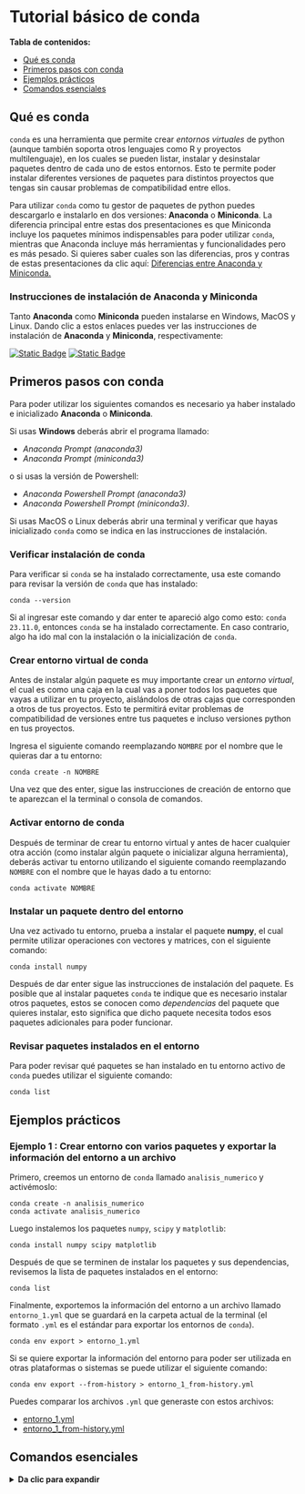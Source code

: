 # Tutorial básico de conda

**Tabla de contenidos:**

- [Qué es conda](#qué-es-conda)
- [Primeros pasos con conda](#primeros-pasos-con-conda)
- [Ejemplos prácticos](#ejemplos-prácticos)
- [Comandos esenciales](#comandos-esenciales)

## Qué es conda

`conda` es una herramienta que permite crear *entornos virtuales* de python (aunque también soporta otros lenguajes como R y proyectos multilenguaje), en los cuales se pueden listar, instalar y desinstalar paquetes dentro de cada uno de estos entornos. Esto te permite poder instalar diferentes versiones de paquetes para distintos proyectos que tengas sin causar problemas de compatibilidad entre ellos.

Para utilizar `conda` como tu gestor de paquetes de python puedes descargarlo e instalarlo en dos versiones: **Anaconda** o **Miniconda**. La diferencia principal entre estas dos presentaciones es que Miniconda incluye los paquetes mínimos indispensables para poder utilizar `conda`, mientras que Anaconda incluye más herramientas y funcionalidades pero es más pesado. Si quieres saber cuales son las diferencias, pros y contras de estas presentaciones da clic aquí:
[Diferencias entre Anaconda y Miniconda.](https://jorgeislas.com/2024/01/23/diferencia-entre-anaconda-y-miniconda/)

### Instrucciones de instalación de Anaconda y Miniconda

Tanto **Anaconda** como **Miniconda** pueden instalarse en Windows, MacOS y Linux. Dando clic a estos enlaces puedes ver las instrucciones de instalación de **Anaconda** y **Miniconda**, respectivamente: 

[![Static Badge](https://img.shields.io/badge/-Instalaci%C3%B3n%20Anaconda-%23000000?logo=anaconda&logoColor=%23fbfbfb&labelColor=%2344A833&color=%230c0c0c)](https://docs.anaconda.com/free/anaconda/install/) 
[![Static Badge](https://img.shields.io/badge/-Instalaci%C3%B3n%20Miniconda-%23000000?logo=anaconda&logoColor=%23fbfbfb&labelColor=%2344A833&color=%230c0c0c)](https://docs.conda.io/projects/miniconda/en/latest/)

## Primeros pasos con conda

Para poder utilizar los siguientes comandos es necesario ya haber instalado e inicializado **Anaconda** o **Miniconda**. 

Si usas **Windows** deberás abrir el programa llamado:

- *Anaconda Prompt (anaconda3)*
- *Anaconda Prompt (miniconda3)*

o si usas la versión de Powershell:

- *Anaconda Powershell Prompt (anaconda3)*
- *Anaconda Powershell Prompt (miniconda3)*.

Si usas MacOS o Linux deberás abrir una terminal y verificar que hayas inicializado `conda` como se indica en las instrucciones de instalación.

### Verificar instalación de conda

Para verificar si `conda` se ha instalado correctamente, usa este comando para revisar la versión de `conda` que has instalado:

```
conda --version
```

Si al ingresar este comando y dar enter te apareció algo como esto: `conda 23.11.0`, entonces `conda` se ha instalado correctamente. En caso contrario, algo ha ido mal con la instalación o la inicialización de `conda`.

### Crear entorno virtual de conda

Antes de instalar algún paquete es muy importante crear un *entorno virtual*, el cual es como una caja en la cual vas a poner todos los paquetes que vayas a utilizar en tu proyecto, aislándolos de otras cajas que corresponden a otros de tus proyectos. Esto te permitirá evitar problemas de compatibilidad de versiones entre tus paquetes e incluso versiones python en tus proyectos.

Ingresa el siguiente comando reemplazando `NOMBRE` por el nombre que le quieras dar a tu entorno:

```
conda create -n NOMBRE
```

Una vez que des enter, sigue las instrucciones de creación de entorno que te aparezcan el la terminal o consola de comandos.

### Activar entorno de conda

Después de terminar de crear tu entorno virtual y antes de hacer cualquier otra acción (como instalar algún paquete o inicializar alguna herramienta), deberás activar tu entorno utilizando el siguiente comando reemplazando `NOMBRE` con el nombre que le hayas dado a tu entorno:

```
conda activate NOMBRE
```

### Instalar un paquete dentro del entorno

Una vez activado tu entorno, prueba a instalar el paquete **numpy**, el cual permite utilizar operaciones con vectores y matrices, con el siguiente comando:

```
conda install numpy
```

Después de dar enter sigue las instrucciones de instalación del paquete. Es posible que al instalar paquetes `conda` te indique que es necesario instalar otros paquetes, estos se conocen como *dependencias* del paquete que quieres instalar, esto significa que dicho paquete necesita todos esos paquetes adicionales para poder funcionar.

### Revisar paquetes instalados en el entorno

Para poder revisar qué paquetes se han instalado en tu entorno activo de `conda` puedes utilizar el siguiente comando:

```
conda list
```

## Ejemplos prácticos

### Ejemplo 1 : Crear entorno con varios paquetes y exportar la información del entorno a un archivo

Primero, creemos un entorno de `conda` llamado `analisis_numerico` y activémoslo:

```
conda create -n analisis_numerico
conda activate analisis_numerico
```

Luego instalemos los paquetes `numpy`, `scipy` y `matplotlib`:

```
conda install numpy scipy matplotlib
```

Después de que se terminen de instalar los paquetes y sus dependencias, revisemos la lista de paquetes instalados en el entorno:

```
conda list
```

Finalmente, exportemos la información del entorno a un archivo llamado `entorno_1.yml` que se guardará en la carpeta actual de la terminal (el formato `.yml` es el estándar para exportar los entornos de `conda`).

```
conda env export > entorno_1.yml
```

Si se quiere exportar la información del entorno para poder ser utilizada en otras plataformas o sistemas se puede utilizar el siguiente comando:

```
conda env export --from-history > entorno_1_from-history.yml
```

Puedes comparar los archivos `.yml` que generaste con estos archivos:

- [entorno_1.yml](./entorno_1.yml)
- [entorno_1_from-history.yml](./entorno_1_from-history.yml)

## Comandos esenciales

<details>
<summary><strong>Da clic para expandir</strong></summary>
<br>

**Información, versión y actualizar conda**

- `conda --version` : Indica la versión de `conda` instalada.

- `conda info` : Muestra toda la información de la instalación de `conda`.

- `conda update conda` : Actualiza `conda` a su versión más reciente en el entorno actual.

**Obtener ayuda de comandos de conda**

- `conda NOMBRE_COMANDO --help` : Muestra la ayuda y documentación del comando indicado.

**Crear, renombrar y clonar entornos de conda**

- `conda info --envs` : Muestra la lista de todos los entornos de `conda` existentes. También se puede utilizar el comando `conda env list`.

- `conda create --name NOMBRE` : Crea un entorno de `conda`. Reemplaza `NOMBRE` por el nombre que le quieras dar al entorno.

- `conda create -n NOMBRE python=VERSION` : Crea un entorno de `conda` utilizando la versión de python especificada en `VERSION` (por ejemplo, 3.9). Reemplaza `NOMBRE` por el nombre que le quieras dar al entorno.

- `conda env create -f environment.yml` : Crea un entorno de `conda` a partir de las especificaciones dadas en el archivo `environment.yml`.

- `conda rename -n NOMBRE NUEVO_NOMBRE` : Cambia el nombre del entorno `NOMBRE` al nuevo nombre `NUEVO_NOMBRE`.

- `conda create --name NOMBRE_CLON --clone NOMBRE` : Crea una copia del entorno llamado `NOMBRE` y le asingna el nombre `NOMBRE_CLON` al entorno copia creado.

**Activar y desactivar entornos de conda**

- `conda activate NOMBRE` : Activa el entorno de conda llamado `NOMBRE`.

- `conda deactivate` : Desactiva el entorno actualmente en uso y activa el entrono `base`.

**Revisar paquetes instalados en entornos de conda**

- `conda list` : Muestra la lista de paquetes instalados en el entorno de `conda` activo.

- `conda list -n NOMBRE` : Muestra la lista de paquetes instalados en el entorno de `conda` llamado `NOMBRE`.

- `conda list -n NOMBRE NOMBRE_PAQUETE` : Muestra si el paquete llamado `NOMBRE_PAQUETE` está instalado en el entorno de `conda` llamado `NOMBRE`.

**Eliminar entornos de conda**

- `conda remove -n NOMBRE --all` : Elimina el entorno de `conda` llamado `NOMBRE`.

**Instalar y desinstalar paquetes en entornos de conda**

- `conda install NOMBRE_PAQUETE` : Instala el paquete llamado `NOMBRE_PAQUETE` en el entorno de `conda` activo.

- `conda install NOMBRE_PAQUETE=NUMERO_VERSION` : Instala la versión `NUMERO_VERSION` del paquete llamado `NOMBRE_PAQUETE` en el entorno de `conda` activo.

- `conda install -c NOMBRE_CANAL NOMBRE_PAQUETE` : Instala el paquete llamado `NOMBRE_PAQUETE` en el entorno de `conda` activo desde el canal llamado `NOMBRE_CANAL`. El canal se refiere a instalar el paquete desde, por ejemplo, el repositorio de Anaconda, de Conda Forge o del especificado.

- `conda uninstall NOMBRE_PAQUETE` : Desinstala el paquete `NOMBRE_PAQUETE` del entorno de `conda` activo.

**Exportar entornos de conda**

- `conda env export > entorno.yml` : Crea el archivo `entorno.yml` en la carpeta actual de la terminal, el cual contiene la información del entorno de `conda` activo (nombre del paquete, canales, paquetes instalados). Al usar este archivo en otras plataformas o sistemas puede haber problemas de instalación o de compatibilidad.

- `conda env export --from-history > entorno.yml` : Crea el archivo `entorno.yml` en la carpeta actual de la terminal, el cual contiene la información del entorno de `conda` activo (nombre del paquete, canales, paquetes instalados). Este archivo se puede usar en distintas plataformas o sistemas para evitar problemas de instalación.

**Importar entornos de conda**

- `conda create -n NOMBRE --file ARCHIVO.yml` : Crea un entorno de `conda` llamado `NOMBRE` a partir de la información del archivo `ARCHIVO.yml`, instalando todos los paquetes incluidos desde los canales indicados.

</details>
